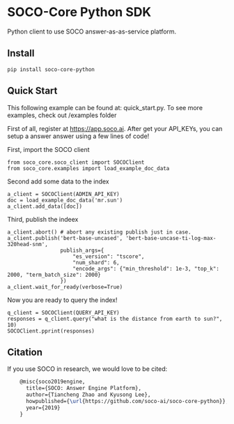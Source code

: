# SOCO-Core Python SDK
Python client to use SOCO answer-as-as-service platform.

## Install 
    pip install soco-core-python
    
## Quick Start

This following example can be found at: quick_start.py. To see more examples, check out /examples folder

First of all, register at https://app.soco.ai. After get your API_KEYs, you can setup a answer answer 
using a few lines of code!

First, import the SOCO client
    
    from soco_core.soco_client import SOCOClient
    from soco_core.examples import load_example_doc_data

Second add some data to the index

    a_client = SOCOClient(ADMIN_API_KEY)
    doc = load_example_doc_data('mr.sun')
    a_client.add_data([doc])

Third, publish the indeex

    a_client.abort() # abort any existing publish just in case.
    a_client.publish('bert-base-uncased', 'bert-base-uncase-ti-log-max-320head-snm',
                     publish_args={
                         "es_version": "tscore",
                         "num_shard": 6,
                         "encode_args": {"min_threshold": 1e-3, "top_k": 2000, "term_batch_size": 2000}
                     })
    a_client.wait_for_ready(verbose=True)

Now you are ready to query the index!

    q_client = SOCOClient(QUERY_API_KEY)
    responses = q_client.query("what is the distance from earth to sun?", 10)
    SOCOClient.pprint(responses)
    
    
## Citation
If you use SOCO in research, we would love to be cited:

```latex
    @misc{soco2019engine,
      title={SOCO: Answer Engine Platform},
      author={Tiancheng Zhao and Kyusong Lee},
      howpublished={\url{https://github.com/soco-ai/soco-core-python}},
      year={2019}
    }
```
